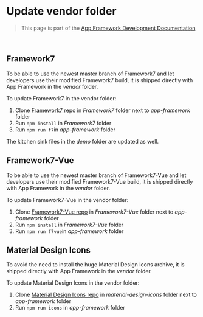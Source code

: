 # Update vendor folder

> This page is part of the [App Framework Development Documentation](../DEVELOPMENT.md)

<br />

## Framework7

To be able to use the newest master branch of Framework7 and let developers use their modified Framework7 build, it is shipped directly with App Framework in the *vendor* folder.

To update Framework7 in the vendor folder:

1. Clone [Framework7 repo](https://framework7.io/) in *Framework7* folder next to *app-framework* folder
2. Run `npm install` in *Framework7* folder
3. Run `npm run f7`in *app-framework* folder

The kitchen sink files in the *demo* folder are updated as well. 

## Framework7-Vue

To be able to use the newest master branch of Framework7-Vue and let developers use their modified Framework7-Vue build, it is shipped directly with App Framework in the *vendor* folder.

To update Framework7-Vue in the vendor folder:

1. Clone [Framework7-Vue repo](https://framework7.io/vue/) in *Framework7-Vue* folder next to *app-framework* folder
2. Run `npm install` in *Framework7-Vue* folder
3. Run `npm run f7vue`in *app-framework* folder

## Material Design Icons

To avoid the need to install the huge Material Design Icons archive, it is shipped directly with App Framework in the *vendor* folder.

To update Material Design Icons in the vendor folder:

1. Clone [Material Design Icons repo](https://github.com/google/material-design-icons) in *material-design-icons* folder next to *app-framework* folder
2. Run `npm run icons` in *app-framework* folder
